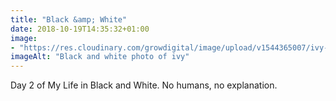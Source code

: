 ```yaml
---
title: "Black &amp; White"
date: 2018-10-19T14:35:32+01:00
image: 
- "https://res.cloudinary.com/growdigital/image/upload/v1544365007/ivy-45376201482.jpg"
imageAlt: "Black and white photo of ivy"
---
```


Day 2 of My Life in Black and White. No humans, no explanation.
